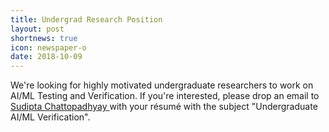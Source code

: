 ```yaml
---
title: Undergrad Research Position
layout: post
shortnews: true
icon: newspaper-o
date: 2018-10-09
---
```


We're looking for highly motivated undergraduate researchers to work on AI/ML Testing and Verification. If you're interested, please drop an email to <a href="mailto:sudipta_chattopadhyay@sutd.edu.sg"> Sudipta Chattopadhyay </a> with your résumé with the subject "Undergraduate AI/ML Verification".